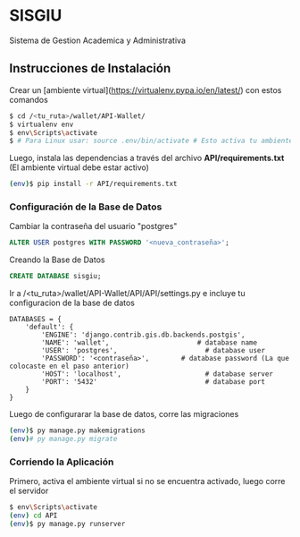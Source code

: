 # SISGIU
Sistema de Gestion Academica y Administrativa


##  Instrucciones de Instalación
Crear un \[ambiente virtual\](https://virtualenv.pypa.io/en/latest/) con estos comandos

```bash
$ cd /<tu_ruta>/wallet/API-Wallet/
$ virtualenv env
$ env\Scripts\activate
$ # Para Linux usar: source .env/bin/activate # Esto activa tu ambiente virtual

```

Luego, instala las dependencias a través del archivo **API/requirements.txt** (El ambiente virtual debe estar activo)

  
```bash
(env)$ pip install -r API/requirements.txt

```

### Configuración de la Base de Datos

Cambiar la contraseña del usuario "postgres"

```SQL
ALTER USER postgres WITH PASSWORD '<nueva_contraseña>';

```

Creando la Base de Datos
```SQL
CREATE DATABASE sisgiu;

```

Ir a /<tu_ruta>/wallet/API-Wallet/API/API/settings.py e incluye tu configuracion de la base de datos

```
DATABASES = {
    'default': {
        'ENGINE': 'django.contrib.gis.db.backends.postgis',
        'NAME': 'wallet',                      # database name
        'USER': 'postgres',                      # database user
        'PASSWORD': '<contraseña>',        # database password (La que colocaste en el paso anterior)
        'HOST': 'localhost',                     # database server
        'PORT': '5432'                           # database port
    }
}

```

Luego de configurarar la base de datos, corre las migraciones

```bash
(env)$ py manage.py makemigrations
(env)# py manage.py migrate

```

### Corriendo la Aplicación
Primero, activa el ambiente virtual si no se encuentra activado, luego corre el servidor

```bash
$ env\Scripts\activate
(env) cd API
(env)$ py manage.py runserver

```

